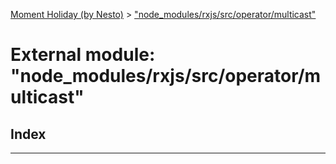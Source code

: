[Moment Holiday (by Nesto)](../README.md) > ["node_modules/rxjs/src/operator/multicast"](../modules/_node_modules_rxjs_src_operator_multicast_.md)

# External module: "node_modules/rxjs/src/operator/multicast"

## Index

---

